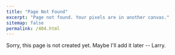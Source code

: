 ```yaml
---
title: "Page Not Found"
excerpt: "Page not found. Your pixels are in another canvas."
sitemap: false
permalink: /404.html
---
```


Sorry, this page is not created yet. Maybe I'll add it later -- Larry.

<script type="text/javascript">
  var GOOG_FIXURL_LANG = 'en';
  var GOOG_FIXURL_SITE = '{{ site.url }}'
</script>
<script type="text/javascript"
  src="//linkhelp.clients.google.com/tbproxy/lh/wm/fixurl.js">
</script>
